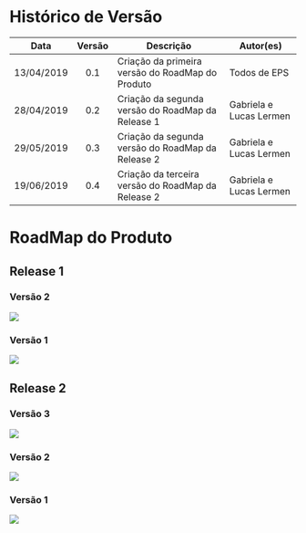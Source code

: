 # Histórico de Versão

 **Data** | **Versão** | **Descrição** | **Autor(es)**
---|:---:|---|---
13/04/2019| 0.1| Criação da primeira versão do RoadMap do Produto | Todos de EPS
28/04/2019| 0.2| Criação da segunda versão do RoadMap da Release 1| Gabriela e Lucas Lermen
29/05/2019| 0.3| Criação da segunda versão do RoadMap da Release 2| Gabriela e Lucas Lermen
19/06/2019| 0.4| Criação da terceira versão do RoadMap da Release 2| Gabriela e Lucas Lermen

# RoadMap do Produto
## Release 1
### Versão 2
![](./imagens/RoadMap_Produto-Release_1-versao2.png)
### Versão 1
![](./imagens/RoadMap_Produto-Release_1-versao1.png)
## Release 2
### Versão 3
![](./imagens/RoadMap_Produto-Release_2-versao3.png)
### Versão 2
![](./imagens/RoadMap_Produto-Release_2-versao2.png)
### Versão 1
![](./imagens/RoadMap_Produto-Release_2-versao1.png)
